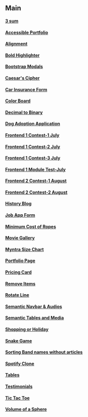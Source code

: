 ## Main

#### [3 sum](https://meetgovindbajaj.github.io/Acciojob/Main/3%20sum/)

#### [Accessible Portfolio](https://meetgovindbajaj.github.io/Acciojob/Main/Accessible%20Portfolio/)

#### [Alignment](https://meetgovindbajaj.github.io/Acciojob/Main/Alignment/)

#### [Bold Highlighter](https://meetgovindbajaj.github.io/Acciojob/Main/Bold%20Highlighter/)

#### [Bootstrap Modals](https://meetgovindbajaj.github.io/Acciojob/Main/Bootstrap%20Modals/)

#### [Caesar's Cipher](https://meetgovindbajaj.github.io/Acciojob/Main/Caesar's%20Cipher/)

#### [Car Insurance Form](https://meetgovindbajaj.github.io/Acciojob/Main/Car%20Insurance%20Form/)

#### [Color Board](https://meetgovindbajaj.github.io/Acciojob/Main/Color%20Board)

#### [Decimal to Binary](https://meetgovindbajaj.github.io/Acciojob/Main/Decimal%20to%20Binary/)

#### [Dog Adoption Application](https://meetgovindbajaj.github.io/Acciojob/Main/Dog%20Adoption%20Application/)

#### [Frontend 1 Contest-1 July](https://meetgovindbajaj.github.io/Acciojob/Main/Frontend%201%20Contest-1%20July/)

#### [Frontend 1 Contest-2 July](https://meetgovindbajaj.github.io/Acciojob/Main/Frontend%201%20Contest-2%20July/)

#### [Frontend 1 Contest-3 July](https://meetgovindbajaj.github.io/Acciojob/Main/Frontend%201%20Contest-3%20July/)

#### [Frontend 1 Module Test-July](https://meetgovindbajaj.github.io/Acciojob/Main/Frontend%201%20Module%20Test-July/)

#### [Frontend 2 Contest-1 August](https://meetgovindbajaj.github.io/Acciojob/Main/Frontend%202%20Contest-1%20August/)

#### [Frontend 2 Contest-2 August](https://meetgovindbajaj.github.io/Acciojob/Main/Frontend%202%20Contest-2%20August/)

#### [History Blog](https://meetgovindbajaj.github.io/Acciojob/Main/History%20Blog/)

#### [Job App Form](https://meetgovindbajaj.github.io/Acciojob/Main/Job%20App%20Form/)

#### [Minimum Cost of Ropes](https://meetgovindbajaj.github.io/Acciojob/Main/Minimum%20Cost%20of%20Ropes/)

#### [Movie Gallery](https://meetgovindbajaj.github.io/Acciojob/Main/Movie%20Gallery/)

#### [Myntra Size Chart](https://meetgovindbajaj.github.io/Acciojob/Main/Myntra%20Size%20Chart/)

#### [Portfolio Page](https://meetgovindbajaj.github.io/Acciojob/Main/Portfolio%20Page/)

#### [Pricing Card](https://meetgovindbajaj.github.io/Acciojob/Main/Pricing%20Card/)

#### [Remove Items](https://meetgovindbajaj.github.io/Acciojob/Main/Remove%20Items/)

#### [Rotate Line](https://meetgovindbajaj.github.io/Acciojob/Main/Rotate%20Line/)

#### [Semantic Navbar & Audios](https://meetgovindbajaj.github.io/Acciojob/Main/Semantic%20Navbar%20&%20Audios/)

#### [Semantic Tables and Media](https://meetgovindbajaj.github.io/Acciojob/Main/Semantic%20Tables%20and%20Media)

#### [Shopping or Holiday](https://meetgovindbajaj.github.io/Acciojob/Main/Shopping%20or%20Holiday/)

#### [Snake Game](https://meetgovindbajaj.github.io/Acciojob/Main/Snake%20Game/)

#### [Sorting Band names without articles](https://meetgovindbajaj.github.io/Acciojob/Main/Sorting%20Band%20names%20without%20articles/)

#### [Spotify Clone](https://meetgovindbajaj.github.io/Acciojob/Main/Spotify%20Clone/)

#### [Tables](https://meetgovindbajaj.github.io/Acciojob/Main/Tables/)

#### [Testimonials](https://meetgovindbajaj.github.io/Acciojob/Main/Testimonials/)

#### [Tic Tac Toe](https://meetgovindbajaj.github.io/Acciojob/Main/Tic%20Tac%20Toe/)

#### [Volume of a Sphere](https://meetgovindbajaj.github.io/Acciojob/Main/Volume%20of%20a%20Sphere/)
